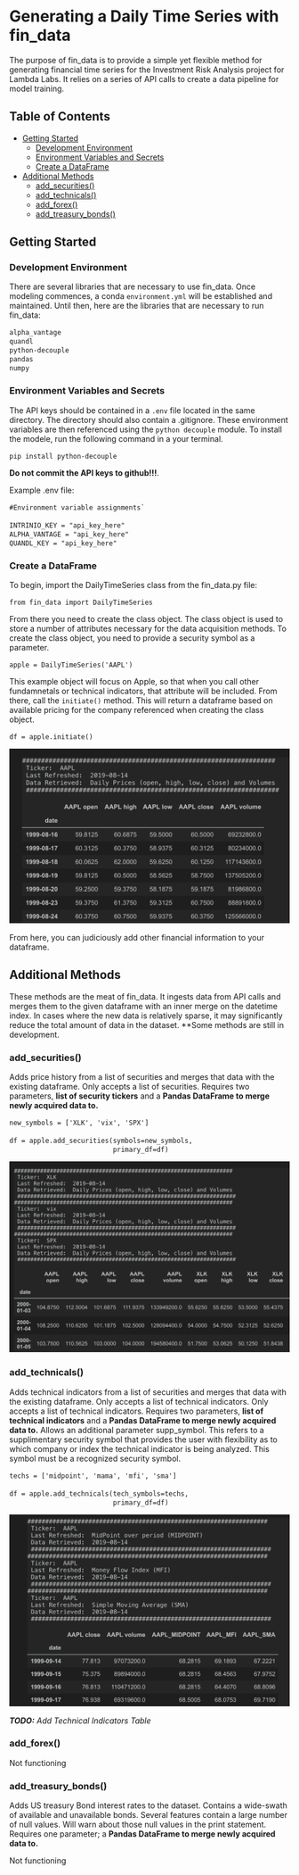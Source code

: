 # Generating a Daily Time Series with fin_data

The purpose of fin_data is to provide a simple yet flexible method for generating financial time series for the Investment Risk Analysis project for Lambda Labs. It relies on a series of API calls to create a data pipeline for model training.

Table of Contents
-----------

- [Getting Started](#Getting-Started)
    - [Development Environment](#Development-Environment)
    - [Environment Variables and Secrets](#Environment-Variables-and-Secrets)
    - [Create a DataFrame](#Create-a-DataFrame)
- [Additional Methods](#Additional-Methods)  
    - [add_securities()](#add_securities)  
    - [add_technicals()](#add_technicals)  
    - [add_forex()](#add_forex)  
    - [add_treasury_bonds()](#add_treasury_bonds)

## Getting Started

### Development Environment

There are several libraries that are necessary to use fin_data. Once modeling commences, a conda `environment.yml` will be established and maintained. Until then, here are the libraries that are necessary to run fin_data:

    alpha_vantage
    quandl
    python-decouple
    pandas
    numpy

### Environment Variables and Secrets

The API keys should be contained in a `.env` file located in the same directory. The directory should also contain a .gitignore. These environment variables are then referenced using the `python decouple` module. To install the modele, run the following command in a your terminal.

    pip install python-decouple

**Do not commit the API keys to github!!!**.

Example .env file:

    #Environment variable assignments`

    INTRINIO_KEY = "api_key_here"
    ALPHA_VANTAGE = "api_key_here"
    QUANDL_KEY = "api_key_here"

### Create a DataFrame

To begin, import the DailyTimeSeries class from the fin_data.py file:  

    from fin_data import DailyTimeSeries

From there you need to create the class object. The class object is used to store a number of attributes necessary for the data acquisition methods. To create the class object, you need to provide a security symbol as a parameter.

    apple = DailyTimeSeries('AAPL')

This example object will focus on Apple, so that when you call other fundamnetals or technical indicators, that attribute will be included. From there, call the `initiate()` method. This will return a dataframe based on available pricing for the company referenced when creating the class object.

    df = apple.initiate()

![inital dataframe](./img/init_df.png)

From here, you can judiciously add other financial information to your dataframe.

## Additional Methods

These methods are the meat of fin_data. It ingests data from API calls and merges them to the given dataframe with an inner merge on the datetime index. In cases where the new data is relatively sparse, it may significantly reduce the total amount of data in the dataset. **Some methods are still in development.

### add_securities()

Adds price history from a list of securities and merges that data with
the existing dataframe. Only accepts a list of securities. Requires two parameters, **list of security tickers** and a **Pandas DataFrame to merge newly acquired data to.**

    new_symbols = ['XLK', 'vix', 'SPX']

    df = apple.add_securities(symbols=new_symbols,
                              primary_df=df)

![limited security dataframe](./img/sec_df.png)

### add_technicals()

Adds technical indicators from a list of securities and merges that data with the existing dataframe. Only accepts a list of technical indicators. Only accepts a list of technical indicators. Requires two parameters, **list of technical indicators** and a **Pandas DataFrame to merge newly acquired data to.** Allows an additional parameter supp_symbol. This refers to a supplimentary security symbol that provides the user with flexibility as to which company or index the technical indicator is being analyzed. This symbol must be a recognized security symbol.

    techs = ['midpoint', 'mama', 'mfi', 'sma']

    df = apple.add_technicals(tech_symbols=techs,
                              primary_df=df)

![limited technicals dataframe](./img/tech_df.png)

_**TODO:** Add Technical Indicators Table_

### add_forex()

Not functioning

### add_treasury_bonds()

Adds US treasury Bond interest rates to the dataset. Contains a wide-swath of available and unavailable bonds. Several features contain a large number of null values. Will warn about those null values in the print statement. Requires one parameter; a **Pandas DataFrame to merge newly acquired data to.**

Not functioning
